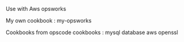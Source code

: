 Use with Aws opsworks

My own cookbook : my-opsworks

Cookbooks from opscode cookbooks :
mysql
database
aws
openssl



